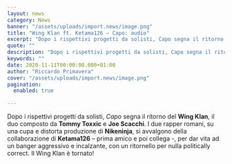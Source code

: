 ```yaml
---
layout: news
category: News
banner: "/assets/uploads/import.news/image.png"
title: "Wing Klan ft. Ketama126 – Capo: audio"
excerpt: "Dopo i rispettivi progetti da solisti, Capo segna il ritorno del Wing Klan, il duo composto da Tommy Toxxic e Joe Scacchi. I due rapper romani, su una cupa e distorta produzione di Nikeninja, si avvalgono della collaborazione di Ketama126 – prima amico e poi collega -, per dar vita ad un banger aggressivo e [&hellip"
quote: ""
description: "Dopo i rispettivi progetti da solisti, Capo segna il ritorno del Wing Klan, il duo composto da Tommy Toxxic e Joe Scacchi. I due rapper romani, su una cupa e distorta produzione di Nikeninja, si avvalgono della collaborazione di Ketama126 – prima amico e poi collega -, per dar vita ad un banger aggressivo e [&hellip"
keywords: ""
date: 2020-11-11T00:00:00.000+01:00
author: "Riccardo Primavera"
cover: "/assets/uploads/import.news/image.png"
pagination:
  enabled: true

---
```


Dopo i rispettivi progetti da solisti, _Capo_ segna il ritorno del **Wing Klan**, il duo composto da **Tommy Toxxic** e **Joe Scacchi**. I due rapper romani, su una cupa e distorta produzione di **Nikeninja**, si avvalgono della collaborazione di **Ketama126** – prima amico e poi collega -, per dar vita ad un banger aggressivo e incalzante, con un ritornello per nulla politically correct. Il Wing Klan è tornato!